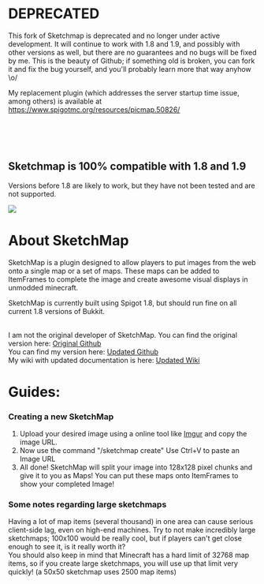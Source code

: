 <h1>DEPRECATED</h1>
This fork of Sketchmap is deprecated and no longer under active development. It will continue to work with 1.8 and 1.9, and possibly with other versions as well, but there are no guarantees and no bugs will be fixed by me. This is the beauty of Github; if something old is broken, you can fork it and fix the bug yourself, and you'll probably learn more that way anyhow \o/

My replacement plugin (which addresses the server startup time issue, among others) is available at https://www.spigotmc.org/resources/picmap.50826/


</br>
</br>
</br>
<h2>Sketchmap is 100% compatible with 1.8 and 1.9</h2>
Versions before 1.8 are likely to work, but they have not been tested and are not supported.


<img src="http://i.imgur.com/4nAFu5K.png"></img>

<h1>About SketchMap</h1>

<p>SketchMap is a plugin designed to allow players to put images from the web onto a single map or a set of maps. These maps can be added to ItemFrames to complete the image and create awesome visual displays in unmodded minecraft.</p>
<p>SketchMap is currently built using Spigot 1.8, but should run fine on all current 1.8 versions of Bukkit. </p>
</br>
I am not the original developer of SketchMap. You can find the original version here: <a href="https://github.com/slipswhitley/SketchMap" target="_blank">Original Github</a></br>
You can find my version here: <a href="https://github.com/trainphreak/SketchMap">Updated Github</a></br>
My wiki with updated documentation is here: <a href="https://github.com/trainphreak/SketchMap/wiki">Updated Wiki</a></br>

<h1>Guides:</h1>
<h3>  Creating a new SketchMap</h3>
<ol> 
  <li>Upload your desired image using a online tool like <a href="http://imgur.com>Imgur" target="_blank">Imgur</a> and copy the image URL.</li>
  <li>Now use the command "/sketchmap create" Use Ctrl+V to paste an Image URL</li>
  <li>All done! SketchMap will split your image into 128x128 pixel chunks and give it to you as Maps! You can put these maps onto ItemFrames to show your completed Image!</li>
</ol>
<h3>  Some notes regarding large sketchmaps</h3>
Having a lot of map items (several thousand) in one area can cause serious client-side lag, even on high-end machines. Try to not make incredibly large sketchmaps; 100x100 would be really cool, but if players can't get close enough to see it, is it really worth it?</br>
You should also keep in mind that Minecraft has a hard limit of 32768 map items, so if you create large sketchmaps, you will use up that limit very quickly! (a 50x50 sketchmap uses 2500 map items)
</br>
